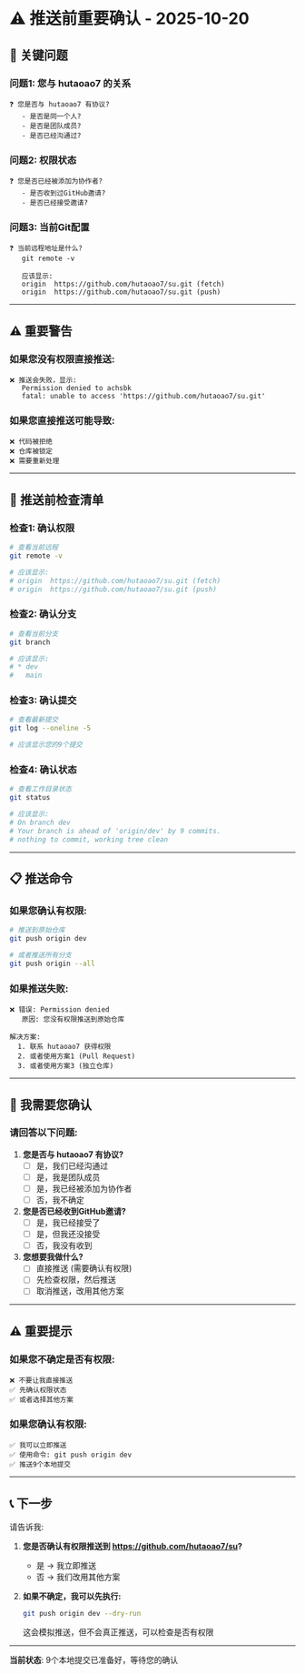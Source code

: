 # ⚠️ 推送前重要确认 - 2025-10-20

## 🔴 **关键问题**

### 问题1: 您与 hutaoao7 的关系
```
❓ 您是否与 hutaoao7 有协议?
   - 是否是同一个人?
   - 是否是团队成员?
   - 是否已经沟通过?
```

### 问题2: 权限状态
```
❓ 您是否已经被添加为协作者?
   - 是否收到过GitHub邀请?
   - 是否已经接受邀请?
```

### 问题3: 当前Git配置
```
❓ 当前远程地址是什么?
   git remote -v
   
   应该显示:
   origin  https://github.com/hutaoao7/su.git (fetch)
   origin  https://github.com/hutaoao7/su.git (push)
```

---

## ⚠️ **重要警告**

### 如果您没有权限直接推送:
```
❌ 推送会失败，显示:
   Permission denied to achsbk
   fatal: unable to access 'https://github.com/hutaoao7/su.git'
```

### 如果您直接推送可能导致:
```
❌ 代码被拒绝
❌ 仓库被锁定
❌ 需要重新处理
```

---

## 🔧 **推送前检查清单**

### 检查1: 确认权限
```bash
# 查看当前远程
git remote -v

# 应该显示:
# origin  https://github.com/hutaoao7/su.git (fetch)
# origin  https://github.com/hutaoao7/su.git (push)
```

### 检查2: 确认分支
```bash
# 查看当前分支
git branch

# 应该显示:
# * dev
#   main
```

### 检查3: 确认提交
```bash
# 查看最新提交
git log --oneline -5

# 应该显示您的9个提交
```

### 检查4: 确认状态
```bash
# 查看工作目录状态
git status

# 应该显示:
# On branch dev
# Your branch is ahead of 'origin/dev' by 9 commits.
# nothing to commit, working tree clean
```

---

## 📋 **推送命令**

### 如果您确认有权限:
```bash
# 推送到原始仓库
git push origin dev

# 或者推送所有分支
git push origin --all
```

### 如果推送失败:
```
❌ 错误: Permission denied
   原因: 您没有权限推送到原始仓库
   
解决方案:
  1. 联系 hutaoao7 获得权限
  2. 或者使用方案1 (Pull Request)
  3. 或者使用方案3 (独立仓库)
```

---

## 🎯 **我需要您确认**

### 请回答以下问题:

1. **您是否与 hutaoao7 有协议?**
   - [ ] 是，我们已经沟通过
   - [ ] 是，我是团队成员
   - [ ] 是，我已经被添加为协作者
   - [ ] 否，我不确定

2. **您是否已经收到GitHub邀请?**
   - [ ] 是，我已经接受了
   - [ ] 是，但我还没接受
   - [ ] 否，我没有收到

3. **您想要我做什么?**
   - [ ] 直接推送 (需要确认有权限)
   - [ ] 先检查权限，然后推送
   - [ ] 取消推送，改用其他方案

---

## ⚠️ **重要提示**

### 如果您不确定是否有权限:
```
❌ 不要让我直接推送
✅ 先确认权限状态
✅ 或者选择其他方案
```

### 如果您确认有权限:
```
✅ 我可以立即推送
✅ 使用命令: git push origin dev
✅ 推送9个本地提交
```

---

## 📞 **下一步**

请告诉我:

1. **您是否确认有权限推送到 https://github.com/hutaoao7/su?**
   - 是 → 我立即推送
   - 否 → 我们改用其他方案

2. **如果不确定，我可以先执行:**
   ```bash
   git push origin dev --dry-run
   ```
   这会模拟推送，但不会真正推送，可以检查是否有权限

---

**当前状态**: 9个本地提交已准备好，等待您的确认


